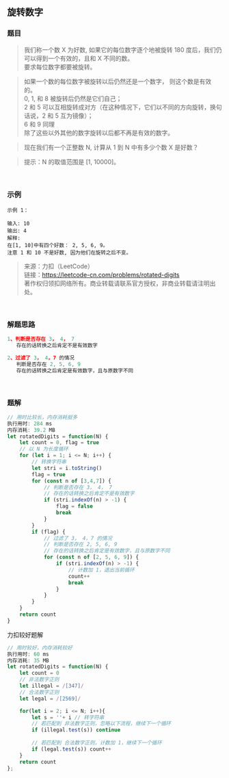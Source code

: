 ## 旋转数字

### 题目

>我们称一个数 X 为好数, 如果它的每位数字逐个地被旋转 180 度后，我们仍可以得到一个有效的，且和 X 不同的数。<br>
要求每位数字都要被旋转。

>如果一个数的每位数字被旋转以后仍然还是一个数字， 则这个数是有效的。<br>
0, 1, 和 8 被旋转后仍然是它们自己；<br>
2 和 5 可以互相旋转成对方（在这种情况下，它们以不同的方向旋转，换句话说，2 和 5 互为镜像）；<br>
6 和 9 同理<br>
除了这些以外其他的数字旋转以后都不再是有效的数字。

>现在我们有一个正整数 N, 计算从 1 到 N 中有多少个数 X 是好数？

>提示：N 的取值范围是 [1, 10000]。

<br>

### 示例
```
示例 1：

输入: 10
输出: 4
解释: 
在[1, 10]中有四个好数： 2, 5, 6, 9。
注意 1 和 10 不是好数, 因为他们在旋转之后不变。
```

>来源：力扣（LeetCode）<br>
链接：https://leetcode-cn.com/problems/rotated-digits<br>
著作权归领扣网络所有。商业转载请联系官方授权，非商业转载请注明出处。

<br>

### 解题思路
```javascript
1、判断是否存在 3， 4， 7
   存在的话转换之后肯定不是有效数字

2、过滤了 3， 4，7 的情况
   判断是否存在 2, 5, 6, 9
   存在的话转换之后肯定是有效数字，且与原数字不同
```

<br>

### 题解

```javascript
// 用时比较长，内存消耗挺多
执行用时: 284 ms
内存消耗: 39.2 MB
let rotatedDigits = function(N) {
    let count = 0, flag = true
    // 以 N 为长度循环
    for (let i = 1; i <= N; i++) {
        // 转换字符串
        let stri = i.toString()
        flag = true
        for (const n of [3,4,7]) {
            // 判断是否存在 3， 4， 7
            // 存在的话转换之后肯定不是有效数字
            if (stri.indexOf(n) > -1) {
                flag = false
                break 
            }
        }
        if (flag) {
            // 过滤了 3， 4，7 的情况
            // 判断是否存在 2, 5, 6, 9
            // 存在的话转换之后肯定是有效数字，且与原数字不同
            for (const n of [2, 5, 6, 9]) {
                if (stri.indexOf(n) > -1) {
                    // 计数加 1，退出当前循环
                    count++
                    break
                }
            }
        }
    }
    return count
}
```

力扣较好题解
```javascript
// 用时较好，内存消耗较好
执行用时: 60 ms
内存消耗: 35 MB
let rotatedDigits = function(N) {
    let count = 0
    // 非法数字正则
    let illegal = /[347]/
    // 合法数字正则
    let legal = /[2569]/

    for(let i = 2; i <= N; i++){
        let s = ''+ i // 转字符串
        // 若匹配到 非法数字正则，忽略以下流程，继续下一个循环
        if (illegal.test(s)) continue
        
        // 若匹配到 合法数字正则，计数加 1，继续下一个循环
        if (legal.test(s)) count++
    }
    return count
};
```

<br>